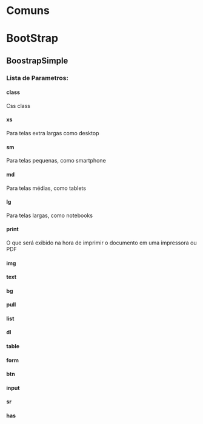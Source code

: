 # Comuns


# BootStrap

## BoostrapSimple

### Lista de Parametros:


#### class
Css class

#### xs

Para telas extra largas como desktop

#### sm

Para telas pequenas, como smartphone

#### md

Para telas médias, como tablets

#### lg

Para telas largas, como notebooks

#### print

O que será exibido na hora de imprimir o documento em uma impressora ou PDF

#### img
#### text
#### bg
#### pull
#### list
#### dl
#### table
#### form
#### btn
#### input
#### sr
#### has
